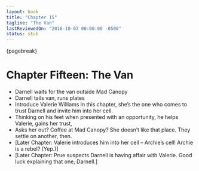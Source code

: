 ```yaml
---
layout: book
title: "Chapter 15"
tagline: "The Van"
lastReviewedOn: "2016-10-03 00:00:00 -0500"
status: stub
---
```


{pagebreak}

# Chapter Fifteen: The Van

- Darnell waits for the van outside Mad Canopy
- Darnell tails van, runs plates
- Introduce Valerie Williams in this chapter, she’s the one who comes to trust Darnell and invite him into her cell.
- Thinking on his feet when presented with an opportunity, he helps Valerie, gains her trust, 
- Asks her out? Coffee at Mad Canopy? She doesn’t like that place. They settle on another, then.
- [Later Chapter: Valerie introduces him into her cell – Archie’s cell! Archie is a rebel? (Yep.)]
- [Later Chapter: Prue suspects Darnell is having affair with Valerie. Good luck explaining that one, Darnell.]
